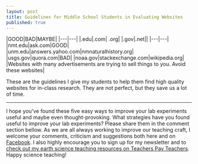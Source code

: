 ```yaml
---
layout: post
title: Guidelines for Middle School Students in Evaluating Websites
published: true
---
```

|GOOD|BAD|MAYBE|
|---|---|
|.edu|.com| .org|
|.gov|.net||
|---|---|
|nmt.edu|ask.com|GOOD|
|unm.edu|answers.yahoo.com|nmnaturalhistory.org|
|usgs.gov|quora.com|BAD|
|noaa.gov|stackexchange.com|wikipedia.org|
|Websites with many advertisements are trying to sell things to you. Avoid these websites|

These are the guidelines I give my students to help them find high quality websites for in-class research. They are not perfect, but they save us a lot of time.

---

I hope you've found these five easy ways to improve your lab experiments useful and maybe even thought-provoking. What strategies have you found useful to improve your lab experiments? Please share them in the comment section bellow. As we are all always working to improve our teaching craft, I welcome your comments, criticism and suggestions both here and on [Facebook](https://www.facebook.com/MSEarthScience). I also highly encourage you to sign up for my newsletter and to [check out my earth science teaching resources on Teachers Pay Teachers](https://www.teacherspayteachers.com/Store/Middle-School-Earth-Science). Happy science teaching!
